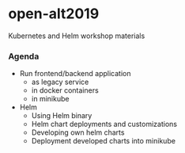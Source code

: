 # open-alt2019
Kubernetes and Helm workshop materials

### Agenda 
* Run frontend/backend application 
    * as legacy service
    * in docker containers
    * in minikube 
* Helm 
    * Using Helm binary
    * Helm chart deployments and customizations 
    * Developing own helm charts
    * Deployment developed charts into minikube
